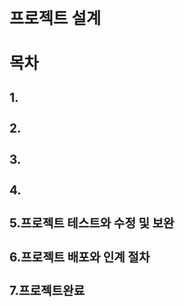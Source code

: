 # 프로젝트 설계
# 목차
## 1.
###
## 2.
###
## 3.
###
## 4.
###
## 5.프로젝트 테스트와 수정 및 보완
###
## 6.프로젝트 배포와 인계 절차
###
## 7.프로젝트완료
### 
